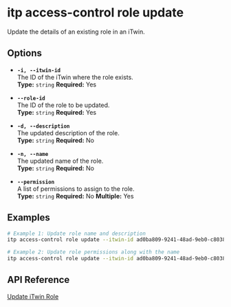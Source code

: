 # itp access-control role update

Update the details of an existing role in an iTwin.

## Options

- **`-i, --itwin-id`**  
  The ID of the iTwin where the role exists.  
  **Type:** `string` **Required:** Yes

- **`--role-id`**  
  The ID of the role to be updated.  
  **Type:** `string` **Required:** Yes

- **`-d, --description`**  
  The updated description of the role.  
  **Type:** `string` **Required:** No

- **`-n, --name`**  
  The updated name of the role.  
  **Type:** `string` **Required:** No

- **`--permission`**  
  A list of permissions to assign to the role.  
  **Type:** `string` **Required:** No **Multiple:** Yes

## Examples

```bash
# Example 1: Update role name and description
itp access-control role update --itwin-id ad0ba809-9241-48ad-9eb0-c8038c1a1d51 --role-id f2f5603d-c445-471d-a112-a1f61f0af3c5 --name "Lead Engineer" --description "Oversees engineering tasks"

# Example 2: Update role permissions along with the name
itp access-control role update --itwin-id ad0ba809-9241-48ad-9eb0-c8038c1a1d51 --role-id f2f5603d-c445-471d-a112-a1f61f0af3c5 --name "Admin Role" --permission Permission1 --permission Permission2 --permission Permission3
```

## API Reference

[Update iTwin Role](https://developer.bentley.com/apis/access-control-v2/operations/update-itwin-role/)